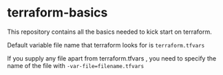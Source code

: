 # terraform-basics

This repository contains all the basics needed to kick start on terraform.

Default variable file name that terraform looks for is `terraform.tfvars`

If you supply any file apart from terraform.tfvars , you need to specify the name of the file with `-var-file=filename.tfvars`